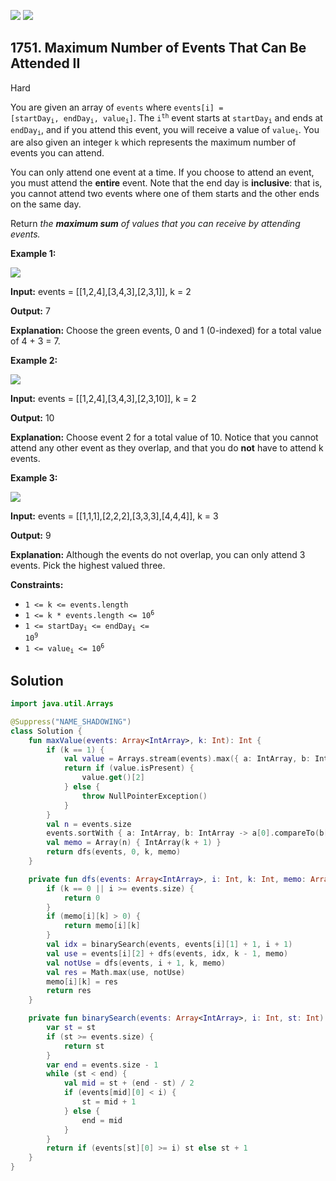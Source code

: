 [![](https://img.shields.io/github/stars/javadev/LeetCode-in-Kotlin?label=Stars&style=flat-square)](https://github.com/javadev/LeetCode-in-Kotlin)
[![](https://img.shields.io/github/forks/javadev/LeetCode-in-Kotlin?label=Fork%20me%20on%20GitHub%20&style=flat-square)](https://github.com/javadev/LeetCode-in-Kotlin/fork)

## 1751\. Maximum Number of Events That Can Be Attended II

Hard

You are given an array of `events` where <code>events[i] = [startDay<sub>i</sub>, endDay<sub>i</sub>, value<sub>i</sub>]</code>. The <code>i<sup>th</sup></code> event starts at <code>startDay<sub>i</sub></code> and ends at <code>endDay<sub>i</sub></code>, and if you attend this event, you will receive a value of <code>value<sub>i</sub></code>. You are also given an integer `k` which represents the maximum number of events you can attend.

You can only attend one event at a time. If you choose to attend an event, you must attend the **entire** event. Note that the end day is **inclusive**: that is, you cannot attend two events where one of them starts and the other ends on the same day.

Return _the **maximum sum** of values that you can receive by attending events._

**Example 1:**

![](https://assets.leetcode.com/uploads/2021/01/10/screenshot-2021-01-11-at-60048-pm.png)

**Input:** events = \[\[1,2,4],[3,4,3],[2,3,1]], k = 2

**Output:** 7

**Explanation:** Choose the green events, 0 and 1 (0-indexed) for a total value of 4 + 3 = 7.

**Example 2:**

![](https://assets.leetcode.com/uploads/2021/01/10/screenshot-2021-01-11-at-60150-pm.png)

**Input:** events = \[\[1,2,4],[3,4,3],[2,3,10]], k = 2

**Output:** 10

**Explanation:** Choose event 2 for a total value of 10. Notice that you cannot attend any other event as they overlap, and that you do **not** have to attend k events.

**Example 3:**

**![](https://assets.leetcode.com/uploads/2021/01/10/screenshot-2021-01-11-at-60703-pm.png)**

**Input:** events = \[\[1,1,1],[2,2,2],[3,3,3],[4,4,4]], k = 3

**Output:** 9

**Explanation:** Although the events do not overlap, you can only attend 3 events. Pick the highest valued three.

**Constraints:**

*   `1 <= k <= events.length`
*   <code>1 <= k * events.length <= 10<sup>6</sup></code>
*   <code>1 <= startDay<sub>i</sub> <= endDay<sub>i</sub> <= 10<sup>9</sup></code>
*   <code>1 <= value<sub>i</sub> <= 10<sup>6</sup></code>

## Solution

```kotlin
import java.util.Arrays

@Suppress("NAME_SHADOWING")
class Solution {
    fun maxValue(events: Array<IntArray>, k: Int): Int {
        if (k == 1) {
            val value = Arrays.stream(events).max({ a: IntArray, b: IntArray -> a[2].compareTo(b[2]) })
            return if (value.isPresent) {
                value.get()[2]
            } else {
                throw NullPointerException()
            }
        }
        val n = events.size
        events.sortWith { a: IntArray, b: IntArray -> a[0].compareTo(b[0]) }
        val memo = Array(n) { IntArray(k + 1) }
        return dfs(events, 0, k, memo)
    }

    private fun dfs(events: Array<IntArray>, i: Int, k: Int, memo: Array<IntArray>): Int {
        if (k == 0 || i >= events.size) {
            return 0
        }
        if (memo[i][k] > 0) {
            return memo[i][k]
        }
        val idx = binarySearch(events, events[i][1] + 1, i + 1)
        val use = events[i][2] + dfs(events, idx, k - 1, memo)
        val notUse = dfs(events, i + 1, k, memo)
        val res = Math.max(use, notUse)
        memo[i][k] = res
        return res
    }

    private fun binarySearch(events: Array<IntArray>, i: Int, st: Int): Int {
        var st = st
        if (st >= events.size) {
            return st
        }
        var end = events.size - 1
        while (st < end) {
            val mid = st + (end - st) / 2
            if (events[mid][0] < i) {
                st = mid + 1
            } else {
                end = mid
            }
        }
        return if (events[st][0] >= i) st else st + 1
    }
}
```